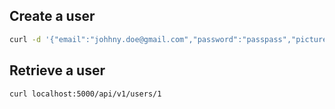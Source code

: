 
Create a user
---


```bash
curl -d '{"email":"johhny.doe@gmail.com","password":"passpass","picture":"pic"}' -H 'Content-type: application/json' localhost:5000/api/v1/users
```

Retrieve a user
---

```bash
curl localhost:5000/api/v1/users/1  
```


